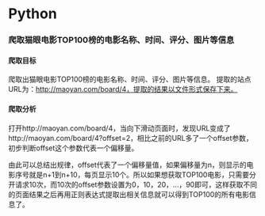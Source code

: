 # Python

### 爬取猫眼电影TOP100榜的电影名称、时间、评分、图片等信息

#### 爬取目标

爬取出猫眼电影TOP100榜的电影名称、时间、评分、图片等信息。
提取的站点URL为：http://maoyan.com/board/4，提取的结果以文件形式保存下来。

#### 爬取分析

打开http://maoyan.com/board/4，当向下滑动页面时，发现URL变成了http://maoyan.com/board/4?offset=2，相比之前的URL多了一个offset参数，初步判断offset这个参数代表一个偏移量。

由此可以总结出规律，offset代表了一个偏移量值，如果偏移量为n，则显示的电影序号就是n+1到n+10，每页显示10个。所以如果想获取TOP100电影，只需要分开请求10次，而10次的offset参数设置为0，10，20，...，90即可，这样获取不同的页面结果之后再用正则表达式提取出相关信息就可以得到TOP100的所有电影信息了。

